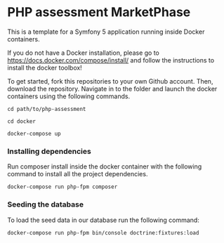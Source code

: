 # PHP assessment MarketPhase

This is a template for a Symfony 5 application running inside Docker containers.

If you do not have a Docker installation, please go to https://docs.docker.com/compose/install/ and follow the 
instructions to install the docker toolbox!

To get started, fork this repositories to your own Github account. Then, download the repository. Navigate in to the 
folder and launch the docker containers using the following commands.

```
cd path/to/php-assessment

cd docker

docker-compose up
```

### Installing dependencies

Run composer install inside the docker container with the following command to install all the project dependencies.

```
docker-compose run php-fpm composer 
```

### Seeding the database

To load the seed data in our database run the following command:

```
docker-compose run php-fpm bin/console doctrine:fixtures:load
```



